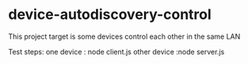 # device-autodiscovery-control
This project target is some devices control each other in the same LAN

Test steps:
one device : node client.js
other device :node server.js

 
